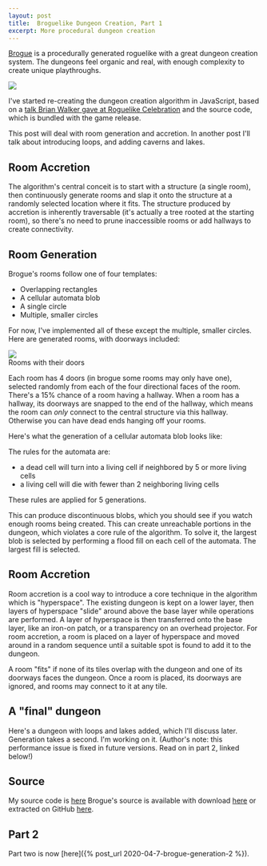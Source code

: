 ```yaml
---
layout: post
title:  Broguelike Dungeon Creation, Part 1
excerpt: More procedural dungeon creation
---
```


[Brogue](https://sites.google.com/site/broguegame/) is a procedurally generated roguelike with a great dungeon creation system. The dungeons feel organic and real, with enough complexity to create unique playthroughs.

<div class="image-feature">
  <img src="https://lh4.googleusercontent.com/QbiLnBbYFlLcilCvPNiZoIDpVVfTmE8UuSbvnFJbQbRnNJpFnI3w7garwSf2zqpsJkU7nL4M3I5RsZ4_EN7aeVeMMjZiVcvm32-bi7ag4E56EwyM_HWr=w1280">
</div>

I've started re-creating the dungeon creation algorithm in JavaScript, based on a [talk Brian Walker gave at Roguelike Celebration](https://www.youtube.com/watch?v=Uo9-IcHhq_w) and the source code, which is bundled with the game release.

This post will deal with room generation and accretion. In another post I'll talk about introducing loops, and adding caverns and lakes.

## Room Accretion
The algorithm's central conceit is to start with a structure (a single room), then continuously generate rooms and slap it onto the structure at a randomly selected location where it fits. The structure produced by accretion is inherently traversable (it's actually a tree rooted at the starting room), so there's no need to prune inaccessible rooms or add hallways to create connectivity.

## Room Generation
Brogue's rooms follow one of four templates:
- Overlapping rectangles
- A cellular automata blob
- A single circle
- Multiple, smaller circles


For now, I've implemented all of these except the multiple, smaller circles.
Here are generated rooms, with doorways included:

<div class="image-feature">
  <img src="/projects/brogue/rooms.gif">
  <div class="caption">Rooms with their doors</div>
</div>

Each room has 4 doors (in brogue some rooms may only have one), selected randomly from each of the four directional faces of the room. There's a 15% chance of a room having a hallway. When a room has a hallway, its doorways are snapped to the end of the hallway, which means the room can _only_ connect to the central structure via this hallway. Otherwise you can have dead ends hanging off your rooms.

Here's what the generation of a cellular automata blob looks like:


<div class="root" id="ca-root"></div>
<script src="/projects/brogue/cabundle.js"></script>



The rules for the automata are:
- a dead cell will turn into a living cell if neighbored by 5 or more living cells
- a living cell will die with fewer than 2 neighboring living cells

These rules are applied for 5 generations.

This can produce discontinuous blobs, which you should see if you watch enough rooms being created. This can create unreachable portions in the dungeon, which violates a core rule of the algorithm. To solve it, the largest blob is selected by performing a flood fill on each cell of the automata. The largest fill is selected.


## Room Accretion
Room accretion is a cool way to introduce a core technique in the algorithm which is "hyperspace". The existing dungeon is kept on a lower layer, then layers of hyperspace "slide" around above the base layer while operations are performed. A layer of hyperspace is then transferred onto the base layer, like an iron-on patch, or a transparency on an overhead projector. For room accretion, a room is placed on a layer of hyperspace and moved around in a random sequence until a suitable spot is found to add it to the dungeon.

<div class="root" id="accretion-root"></div>
<script src="/projects/brogue/accretionbundle.js"></script>

A room "fits" if none of its tiles overlap with the dungeon and one of its doorways faces the dungeon. Once a room is placed, its doorways are ignored, and rooms may connect to it at any tile.

## A "final" dungeon
Here's a dungeon with loops and lakes added, which I'll discuss later. Generation takes a second. I'm working on it. (Author's note: this performance issue is fixed in future versions. Read on in part 2, linked below!)

<div class="root" id="debug-root"></div>
<script src="/projects/brogue/debugbundle.js"></script>


## Source
My source code is [here](https://github.com/anderoonies/rogue-monster)
Brogue's source is available with download [here](https://sites.google.com/site/broguegame/) or extracted on GitHub [here](https://github.com/tsadok/brogue).

## Part 2
Part two is now [here]({% post_url 2020-04-7-brogue-generation-2 %}).
